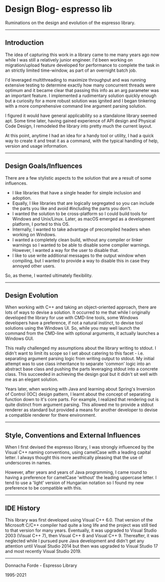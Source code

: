 # Design Blog- espresso lib 
Ruminations on the design and evolution of the espresso library. 

***
## Introduction

The idea of capturing this work in a library came to me many years ago now
while I was still a relatively junior engineer. I'd been working on migration/upload feature developed for performance to complete the task in an strictly limited time-window, as part of an overnight batch job. 

I'd leveraged multithreading to maximize throughput and was running extensive testing to determine exactly how many concurrent threads were optimum and it became clear that passing this info as an arg parameter was an important feature. I implemented a rudimentary solution quickly enough but a curiosity for a more robust solution was ignited and I began tinkering with a more comprehensive command line argument parsing solution. 

I figured it would have general applicability so a standalone library seemed apt. Some time later, having gained experience of API design and Physical Code Design, I remodeled the library into pretty much the current layout. 

At this point, anytime I had an idea for a handy tool or utility, I had a quick way to create it and treat it as a command, with the typical handling of help, version and usage information. 


***
## Design Goals/Influences

There are a few stylistic aspects to the solution that are a result of some influences. 

* I like libraries that have a single header for simple inclusion and adoption. 
* Equally, I like libraries that are logically segregated so you can include the parts you like and avoid #including the parts you don't. 
* I wanted the solution to be cross-platform so I could build tools for Windows and Unix/Linux. Later, as macOS emerged as a development platform, I ported to this OS. 
* Internally, I wanted to take advantage of precompiled headers when working on Windows. 
* I wanted a completely clean build, without any compiler or linker warnings so I wanted to be able to disable some compiler warnings. However, I wanted a way for the user to disable that.
* I like to use write additional messages to the output window when compiling, but I wanted to provide a way to disable this in case they annoyed other users. 

So, as theme, I wanted ultimately flexibility. 



***
## Design Evolution


When working with C++ and taking an object-oriented approach, there are lots of ways to devise a solution. It occurred to me that while I originally developed the library for use with CMD-line tools, some Windows developers have a preference, if not a natural instinct, to devise tool solutions using the Windows UI. So, while you may well launch the command from the CMD-line with optional arguments, it actually launches a Windows GUI. 

This really challenged my assumptions about the library writing to stdout. I didn't want to limit its scope so I set about catering to this facet - i.e. separating argument parsing logic from writing output to stdout. My initial attempt was to use class inheritance to separate 'common' logic into an abstract base class and pushing the parts leveraging stdout into a concrete class. This succeeded in achieving the design goal but it didn't sit well with me as an elegant solution. 

Years later, when working with Java and learning about Spring's Inversion of Control (IOC) design pattern, I learnt about the concept of separating function down to it's core parts. For example, I realized that rendering out is quite distinct from argument parsing. This allowed me to provide a stdout renderer as standard but provided a means for another developer to devise a compatible renderer for there environment. 


***
## Style, Conventions and External Influences

When I first devised the espresso library, I was strongly influenced by the Visual C++ naming conventions, using camelCase with a leading capital letter. I always thought this more aesthically pleasing that the use of underscores in names.

However, after years and years of Java programming, I came round to having a preference for camelCase 'without' the leading uppercase letter. I tend to use a 'light' version of Hungarian notation so I found my new preference to be compatible with this. 

***
## IDE History

This library was first developed using Visual C++ 6.0. That version of the Microsoft C/C++ compiler had quite a long life and the project was still tied to that version for many years. Eventually, it was upgraded to Visual Studio 2003 (Visual C++ 7), then Visual C++ 8 and Visual C++ 9. Thereafter, it was neglected while I pursued pure Java development and didn't get any attention until Visual Studio 2014 but then was upgraded to Visual Studio 17 and most recently Visual Studio 2019. 

***
Donnacha Forde - Espresso Library

1995-2021

